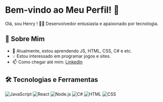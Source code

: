 # Bem-vindo ao Meu Perfil! 👋

Olá, sou Henry ! 👨‍💻 Desenvolvedor entusiasta e apaixonado por tecnologia.

## 🚀 Sobre Mim

- 🌱 Atualmente, estou aprendendo JS, HTML, CSS, C# e etc.
- 💡 Estou interessado em programar jogos e sites.
- 📫 Como chegar até mim: [LinkedIn]([https://www.linkedin.com/in/henry-souza-8442a8201/](https://www.linkedin.com/in/henry-souza-2770762b6/)) 

## 🛠️ Tecnologias e Ferramentas

![JavaScript](https://img.shields.io/badge/-JavaScript-F7DF1E?style=flat-square&logo=javascript&logoColor=black)
![React](https://img.shields.io/badge/-React-61DAFB?style=flat-square&logo=react&logoColor=white)
![Node.js](https://img.shields.io/badge/-Node.js-339933?style=flat-square&logo=node.js&logoColor=white)
![C#](https://img.shields.io/badge/-C%23-239120?style=flat-square&logo=c-sharp&logoColor=white)
![HTML](https://img.shields.io/badge/-HTML5-E34F26?style=flat-square&logo=html5&logoColor=white)
![CSS](https://img.shields.io/badge/-CSS3-1572B6?style=flat-square&logo=css3&logoColor=white)
